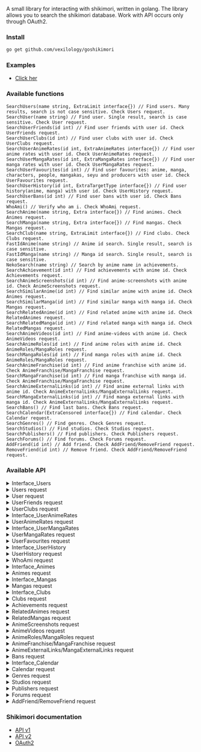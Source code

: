 A small library for interacting with shikimori, written in golang.
The library allows you to search the shikimori database.
Work with API occurs only through OAuth2.

### Install
```bash
go get github.com/vexilology/goshikimori
```

### Examples
* [Click her](https://github.com/vexilology/goshikimori/tree/main/examples)

### Available functions
```golang
SearchUsers(name string, ExtraLimit interface{}) // Find users. Many results, search is not case sensitive. Check Users request.
SearchUser(name string) // Find user. Single result, search is case sensitive. Check User request.
SearchUserFriends(id int) // Find user friends with user id. Check UserFriends request.
SearchUserClubs(id int) // Find user clubs with user id. Check UserClubs request.
SearchUserAnimeRates(id int, ExtraAnimeRates interface{}) // Find user anime rates with user id. Check UserAnimeRates request.
SearchUserMangaRates(id int, ExtraMangaRates interface{}) // Find user manga rates with user id. Check UserMangaRates request.
SearchUserFavourites(id int) // Find user favourites: anime, manga, characters, people, mangakas, seyu and producers with user id. Check UserFavourites request.
SearchUserHistory(id int, ExtraTargetType interface{}) // Find user history(anime, manga) with user id. Check UserHistory request.
SearchUserBans(id int) // Find user bans with user id. Check Bans request.
WhoAmi() // Verify who am i. Check WhoAmi request.
SearchAnime(name string, Extra interface{}) // Find animes. Check Animes request.
SearchManga(name string, Extra interface{}) // Find mangas. Check Mangas request.
SearchClub(name string, ExtraLimit interface{}) // Find clubs. Check Clubs request.
FastIdAnime(name string) // Anime id search. Single result, search is case sensitive.
FastIdManga(name string) // Manga id search. Single result, search is case sensitive.
NekoSearch(name string) // Search by anime name in achievements.
SearchAchievement(id int) // Find achievements with anime id. Check Achievements request.
SearchAnimeScreenshots(id int) // Find anime-screenshots with anime id. Check AnimeScreenshots request.
SearchSimilarAnime(id int) // Find similar anime with anime id. Check Animes request.
SearchSimilarManga(id int) // Find similar manga with manga id. Check Mangas request.
SearchRelatedAnime(id int) // Find related anime with anime id. Check RelatedAnimes request.
SearchRelatedManga(id int) // Find related manga with manga id. Check RelatedMangas request.
SearchAnimeVideos(id int) // Find anime-videos with anime id. Check AnimeVideos request.
SearchAnimeRoles(id int) // Find anime roles with anime id. Check AnimeRoles/MangaRoles request.
SearchMangaRoles(id int) // Find manga roles with anime id. Check AnimeRoles/MangaRoles request.
SearchAnimeFranchise(id int) // Find anime franchise with anime id. Check AnimeFranchise/MangaFranchise request.
SearchMangaFranchise(id int) // Find manga franchise with manga id. Check AnimeFranchise/MangaFranchise request.
SearchAnimeExternalLinks(id int) // Find anime external links with anime id. Check AnimeExternalLinks/MangaExternalLinks request.
SearchMangaExternalLinks(id int) // Find manga external links with manga id. Check AnimeExternalLinks/MangaExternalLinks request.
SearchBans() // Find last bans. Check Bans request.
SearchCalendar(ExtraCensored interface{}) // Find calendar. Check Calendar request.
SearchGenres() // Find genres. Check Genres request.
SearchStudios() // Find studios. Check Studios request.
SearchPublishers() // Find publishers. Check Publishers request.
SearchForums() // Find forums. Check Forums request.
AddFriend(id int) // Add friend. Check AddFriend/RemoveFriend request.
RemoveFriend(id int) // Remove friend. Check AddFriend/RemoveFriend request.
```

### Available API
<details>
  <summary>Interface_Users</summary>
    <ul>
      <li>Limit: 100 maximum</li>
    </ul>
</details>
<details>
  <summary>Users request</summary>
    <ul>
      <li>Id</li>
      <li>Nickname</li>
      <li>Avatar</li>
      <li>
        <details>
          <summary>Image</summary>
            <ul>
              <li>Image.X160</li>
              <li>Image.X148</li>
              <li>Image.X80</li>
              <li>Image.X64</li>
              <li>Image.X48</li>
              <li>Image.X32</li>
              <li>Image.X16</li>
            </ul>
        </details>
      </li>
      <li>Last_online_at</li>
      <li>Name</li>
      <li>Sex</li>
      <li>Full_years</li>
      <li>Last_online</li>
      <li>Website</li>
      <li>Location</li>
      <li>Banned</li>
      <li>About</li>
      <li>AboutHTML</li>
      <li>[]Common_Info</li>
      <li>Show_comments</li>
      <li>In_friends</li>
      <li>Is_ignored</li>
      <li>Style_id</li>
    </ul>
</details>
<details>
  <summary>User request</summary>
    <ul>
      <li>Id</li>
      <li>Nickname</li>
      <li>Avatar</li>
      <li>
        <details>
          <summary>Image</summary>
            <ul>
              <li>Image.X160</li>
              <li>Image.X148</li>
              <li>Image.X80</li>
              <li>Image.X64</li>
              <li>Image.X48</li>
              <li>Image.X32</li>
              <li>Image.X16</li>
            </ul>
        </details>
      </li>
      <li>Last_online_at</li>
      <li>Name</li>
      <li>Sex</li>
      <li>Full_years</li>
      <li>Last_online</li>
      <li>Website</li>
      <li>Location</li>
      <li>Banned</li>
      <li>About</li>
      <li>AboutHTML</li>
      <li>[]Common_Info</li>
      <li>Show_comments</li>
      <li>In_friends</li>
      <li>Is_ignored</li>
      <li>
        <details>
          <summary>Stats</summary>
            <ul>
              <details>
                <summary>Statuses</summary>
                  <ul>
                    <details>
                      <summary>[]Anime</summary>
                        <ul>
                          <li>Id</li>
                          <li>Grouped_id</li>
                          <li>Name</li>
                          <li>Size</li>
                          <li>Type</li>
                        </ul>
                    </details>
                    <details>
                      <summary>[]Manga</summary>
                        <ul>
                          <li>Id</li>
                          <li>Grouped_id</li>
                          <li>Name</li>
                          <li>Size</li>
                          <li>Type</li>
                        </ul>
                    </details>
                  </ul>
              </details>
            </ul>
        </details>
      </li>
      <li>Style_id</li>
    </ul>
</details>
<details>
  <summary>UserFriends request</summary>
    <ul>
      <li>Id</li>
      <li>Nickname</li>
      <li>Avatar</li>
      <li>
        <details>
          <summary>Image</summary>
            <ul>
              <li>Image.X160</li>
              <li>Image.X148</li>
              <li>Image.X80</li>
              <li>Image.X64</li>
              <li>Image.X48</li>
              <li>Image.X32</li>
              <li>Image.X16</li>
            </ul>
        </details>
      </li>
      <li>Last_online_at</li>
    </ul>
</details>
<details>
  <summary>UserClubs request</summary>
    <ul>
      <li>Id</li>
      <li>Name</li>
      <li>
        <details>
          <summary>Logo</summary>
            <ul>
              <li>Logo.Original</li>
              <li>Logo.Main</li>
              <li>Logo.X96</li>
              <li>Logo.X73</li>
              <li>Logo.X48</li>
            </ul>
        </details>
      </li>
      <li>Is_censored</li>
      <li>Join_policy</li>
      <li>Comment_policy</li>
    </ul>
</details>
<details>
  <summary>Interface_UserAnimeRates</summary>
    <ul>
      <li>Limit: 5000 maximum</li>
      <li>Status: planned, watching, rewatching, completed, on_hold, dropped</li>
      <li>Censored: true, false</li>
    </ul>
</details>
<details>
  <summary>UserAnimeRates request</summary>
    <ul>
      <li>Id</li>
      <li>Score</li>
      <li>Status</li>
      <li>Text</li>
      <li>Episodes</li>
      <li>Text_html</li>
      <li>Rewatches</li>
      <li>Created_at</li>
      <li>Updated_at</li>
      <li>
        <details>
          <summary>User</summary>
            <ul>
              <li>Id</li>
              <li>Nickname</li>
              <li>Avatar</li>
              <li>
                <details>
                  <summary>Image</summary>
                    <ul>
                      <li>Image.X160</li>
                      <li>Image.X148</li>
                      <li>Image.X80</li>
                      <li>Image.X64</li>
                      <li>Image.X48</li>
                      <li>Image.X32</li>
                      <li>Image.X16</li>
                    </ul>
                </details>
              </li>
            </ul>
        </details>
      </li>
      <li>
        <details>
          <summary>Anime</summary>
            <ul>
              <li>Id</li>
              <li>Name</li>
              <li>Russian</li>
              <li>
                <details>
                  <summary>Image</summary>
                    <ul>
                      <li>Image.Original</li>
                      <li>Image.Preview</li>
                      <li>Image.X96</li>
                      <li>Image.X48</li>
                    </ul>
                </details>
              </li>
              <li>Url</li>
              <li>Kind</li>
              <li>Score</li>
              <li>Status</li>
              <li>Episodes</li>
              <li>Episodes_aired</li>
              <li>Aired_on</li>
              <li>Released_on</li>
            </ul>
        </details>
      </li>
    </ul>
</details>
<details>
  <summary>Interface_UserMangaRates</summary>
    <ul>
      <li>Limit: 5000 maximum</li>
      <li>Censored: true, false</li>
    </ul>
</details>
<details>
  <summary>UserMangaRates request</summary>
    <ul>
      <li>Id</li>
      <li>Score</li>
      <li>Status</li>
      <li>Text</li>
      <li>Chapters</li>
      <li>Volumes</li>
      <li>Text_html</li>
      <li>Rewatches</li>
      <li>Created_at</li>
      <li>Updated_at</li>
      <li>
        <details>
          <summary>User</summary>
            <ul>
              <li>Id</li>
              <li>Nickname</li>
              <li>Avatar</li>
              <li>
                <details>
                  <summary>Image</summary>
                    <ul>
                      <li>Image.X160</li>
                      <li>Image.X148</li>
                      <li>Image.X80</li>
                      <li>Image.X64</li>
                      <li>Image.X48</li>
                      <li>Image.X32</li>
                      <li>Image.X16</li>
                    </ul>
                </details>
              </li>
            </ul>
        </details>
      </li>
      <li>
        <details>
          <summary>Manga</summary>
            <ul>
              <li>Id</li>
              <li>Name</li>
              <li>Russian</li>
              <li>
                <details>
                  <summary>Image</summary>
                    <ul>
                      <li>Image.Original</li>
                      <li>Image.Preview</li>
                      <li>Image.X96</li>
                      <li>Image.X48</li>
                    </ul>
                </details>
              </li>
              <li>Url</li>
              <li>Kind</li>
              <li>Score</li>
              <li>Status</li>
              <li>Volumes</li>
              <li>Chapters</li>
              <li>Aired_on</li>
              <li>Released_on</li>
            </ul>
        </details>
      </li>
    </ul>
</details>
<details>
  <summary>UserFavourites request</summary>
    <ul>
      <li>
        <details>
          <summary>[]Animes</summary>
            <ul>
              <li>Id</li>
              <li>Name</li>
              <li>Russian</li>
              <li>Image</li>
            </ul>
        </details>
      </li>
      <li>
        <details>
          <summary>[]Mangas</summary>
            <ul>
              <li>Id</li>
              <li>Name</li>
              <li>Russian</li>
              <li>Image</li>
            </ul>
        </details>
      </li>
      <li>
        <details>
          <summary>[]Characters</summary>
            <ul>
              <li>Id</li>
              <li>Name</li>
              <li>Russian</li>
              <li>Image</li>
            </ul>
        </details>
      </li>
      <li>
        <details>
          <summary>[]People</summary>
            <ul>
              <li>Id</li>
              <li>Name</li>
              <li>Russian</li>
              <li>Image</li>
            </ul>
        </details>
      </li>
      <li>
        <details>
          <summary>[]Mangakas</summary>
            <ul>
              <li>Id</li>
              <li>Name</li>
              <li>Russian</li>
              <li>Image</li>
            </ul>
        </details>
      </li>
      <li>
        <details>
          <summary>[]Seyu</summary>
            <ul>
              <li>Id</li>
              <li>Name</li>
              <li>Russian</li>
              <li>Image</li>
            </ul>
        </details>
      </li>
      <li>
        <details>
          <summary>[]Producers</summary>
            <ul>
              <li>Id</li>
              <li>Name</li>
              <li>Russian</li>
              <li>Image</li>
            </ul>
        </details>
      </li>
    </ul>
</details>
<details>
  <summary>Interface_UserHistory</summary>
    <ul>
      <li>Limit: 100 maximum</li>
      <li>Target_type: Anime, Manga</li>
    </ul>
</details>
<details>
  <summary>UserHistory request</summary>
    <ul>
      <li>Id</li>
      <li>Created_at</li>
      <li>Description</li>
      <li>
        <details>
          <summary>Target</summary>
            <ul>
              <li>Id</li>
              <li>Name</li>
              <li>Russian</li>
              <li>
                <details>
                  <summary>Image</summary>
                    <ul>
                      <li>Image.Original</li>
                      <li>Image.Preview</li>
                      <li>Image.X96</li>
                      <li>Image.X48</li>
                    </ul>
                </details>
              </li>
              <li>Url</li>
              <li>Kind</li>
              <li>Score</li>
              <li>Status</li>
              <li>Episodes</li>
              <li>Episodes_aired</li>
              <li>Volumes</li>
              <li>Chapters</li>
              <li>Aired_on</li>
              <li>Released_on</li>
            </ul>
        </details>
      </li>
    </ul>
</details>
<details>
  <summary>WhoAmi request</summary>
    <ul>
      <li>Id</li>
      <li>Nickname</li>
      <li>Avatar</li>
      <li>
        <details>
          <summary>Image</summary>
            <ul>
              <li>Image.X160</li>
              <li>Image.X148</li>
              <li>Image.X80</li>
              <li>Image.X64</li>
              <li>Image.X48</li>
              <li>Image.X32</li>
              <li>Image.X16</li>
            </ul>
        </details>
      </li>
      <li>Last_online_at</li>
      <li>Name</li>
      <li>Sex</li>
      <li>Website</li>
      <li>Birth_on</li>
      <li>Locale</li>
    </ul>
</details>
<details>
  <summary>Interface_Animes</summary>
    <ul>
      <li>Limit: 50 maximum</li>
      <li>Kind: tv, movie, ova, ona, special, music, tv_13, tv_24, tv_48</li>
      <li>Status: anons, ongoing, released</li>
      <li>Season: summer_2017, 2016, 2014_2016, 199x</li>
      <li>Score: 9 maximum</li>
      <li>Rating: none, g, pg, pg_13, r, r_plus, rx</li>
    </ul>
</details>
<details>
  <summary>Animes request</summary>
    <ul>
      <li>Id</li>
      <li>Name</li>
      <li>Russian</li>
      <li>
        <details>
          <summary>Image</summary>
            <ul>
              <li>Image.Original</li>
              <li>Image.Preview</li>
              <li>Image.X96</li>
              <li>Image.X48</li>
            </ul>
        </details>
      </li>
      <li>Url</li>
      <li>Kind</li>
      <li>Score</li>
      <li>Status</li>
      <li>Episodes</li>
      <li>Episodes_aired</li>
      <li>Aired_on</li>
      <li>Released_on</li>
    </ul>
</details>
<details>
  <summary>Interface_Mangas</summary>
    <ul>
      <li>Limit: 50 maximum</li>
      <li>Kind: manga, manhwa, manhua, light_novel, novel, one_shot, doujin</li>
      <li>Status: anons, ongoing, released, paused, discontinued</li>
      <li>Season: summer_2017, "spring_2016,fall_2016", "2016,!winter_2016", 2016, 2014_2016, 199x</li>
      <li>Score: 9 maximum</li>
    </ul>
</details>
<details>
  <summary>Mangas request</summary>
    <ul>
      <li>Id</li>
      <li>Name</li>
      <li>Russian</li>
      <li>
        <details>
          <summary>Image</summary>
            <ul>
              <li>Image.Original</li>
              <li>Image.Preview</li>
              <li>Image.X96</li>
              <li>Image.X48</li>
            </ul>
        </details>
      </li>
      <li>Url</li>
      <li>Kind</li>
      <li>Score</li>
      <li>Status</li>
      <li>Volumes</li>
      <li>Chapters</li>
      <li>Aired_on</li>
      <li>Released_on</li>
    </ul>
</details>
<details>
  <summary>Interface_Clubs</summary>
    <ul>
      <li>Limit: 30 maximum</li>
    </ul>
</details>
<details>
  <summary>Clubs request</summary>
    <ul>
      <li>Id</li>
      <li>Name</li>
      <li>
        <details>
          <summary>Logo</summary>
            <ul>
              <li>Logo.Original</li>
              <li>Logo.Main</li>
              <li>Logo.X96</li>
              <li>Logo.X73</li>
              <li>Logo.X48</li>
            </ul>
        </details>
      </li>
      <li>Is_censored</li>
      <li>Join_policy</li>
      <li>Comment_policy</li>
    </ul>
</details>
<details>
  <summary>Achievements request</summary>
    <ul>
      <li>Id</li>
      <li>Neko_id</li>
      <li>Level</li>
      <li>Progress</li>
      <li>User_id</li>
      <li>Created_at</li>
      <li>Updated_at</li>
    </ul>
</details>
<details>
  <summary>RelatedAnimes request</summary>
    <ul>
      <li>Relation</li>
      <li>Relation_Russian</li>
      <li>
        <details>
          <summary>Anime</summary>
            <ul>
              <li>Id</li>
              <li>Name</li>
              <li>Russian</li>
              <li>
                <details>
                  <summary>Image</summary>
                    <ul>
                      <li>Image.Original</li>
                      <li>Image.Preview</li>
                      <li>Image.X96</li>
                      <li>Image.X48</li>
                    </ul>
                </details>
              </li>
              <li>Url</li>
              <li>Kind</li>
              <li>Score</li>
              <li>Status</li>
              <li>Episodes</li>
              <li>Episodes_aired</li>
              <li>Aired_on</li>
              <li>Released_on</li>
            </ul>
        </details>
      </li>
    </ul>
</details>
<details>
  <summary>RelatedMangas request</summary>
    <ul>
      <li>Relation</li>
      <li>Relation_Russian</li>
      <li>
        <details>
          <summary>Manga</summary>
            <ul>
              <li>Id</li>
              <li>Name</li>
              <li>Russian</li>
              <li>
                <details>
                  <summary>Image</summary>
                    <ul>
                      <li>Image.Original</li>
                      <li>Image.Preview</li>
                      <li>Image.X96</li>
                      <li>Image.X48</li>
                    </ul>
                </details>
              </li>
              <li>Url</li>
              <li>Kind</li>
              <li>Score</li>
              <li>Status</li>
              <li>Volumes</li>
              <li>Chapters</li>
              <li>Aired_on</li>
              <li>Released_on</li>
            </ul>
        </details>
      </li>
    </ul>
</details>
<details>
  <summary>AnimeScreenshots request</summary>
    <ul>
      <li>Original</li>
      <li>Preview</li>
    </ul>
</details>
<details>
  <summary>AnimeVideos request</summary>
    <ul>
      <li>Id</li>
      <li>Url</li>
      <li>Image_url</li>
      <li>Player_url</li>
      <li>Name</li>
      <li>Kind</li>
      <li>Hosting</li>
    </ul>
</details>
<details>
  <summary>AnimeRoles/MangaRoles request</summary>
    <ul>
      <li>[]Roles</li>
      <li>[]Roles_Russian</li>
      <li>
        <details>
          <summary>Character</summary>
          <ul>
            <li>Id</li>
            <li>Name</li>
            <li>Russian</li>
            <li>
              <details>
                <summary>Image</summary>
                  <ul>
                    <li>Image.Original</li>
                    <li>Image.Preview</li>
                    <li>Image.X96</li>
                    <li>Image.X48</li>
                  </ul>
              </details>
            </li>
            <li>Url</li>
          </ul>
        </details>
      </li>
    </ul>
</details>
<details>
  <summary>AnimeFranchise/MangaFranchise request</summary>
    <ul>
      <li>
        <details>
          <summary>[]Links</summary>
          <ul>
            <li>Id</li>
            <li>Source_id</li>
            <li>Target_id</li>
            <li>Source</li>
            <li>Target</li>
            <li>Weight</li>
            <li>Relation</li>
          </ul>
        </details>
      </li>
      <li>
        <details>
          <summary>[]Nodes</summary>
          <ul>
            <li>Id</li>
            <li>Date</li>
            <li>Name</li>
            <li>Image_url</li>
            <li>Url</li>
            <li>Year</li>
            <li>Kind</li>
            <li>Weight</li>
          </ul>
        </details>
      </li>
      <li>Current_id</li>
    </ul>
</details>
<details>
  <summary>AnimeExternalLinks/MangaExternalLinks request</summary>
    <ul>
      <li>Id</li>
      <li>Kind</li>
      <li>Url</li>
      <li>Source</li>
      <li>Entry_id</li>
      <li>Entry_type</li>
      <li>Created_at</li>
      <li>Updated_at</li>
      <li>Imported_at</li>
    </ul>
</details>
<details>
  <summary>Bans request</summary>
    <ul>
      <li>Id</li>
      <li>User_id</li>
      <li>
        <details>
          <summary>Comment</summary>
          <ul>
            <li>Id</li>
            <li>Commentable_id</li>
            <li>Commentable_type</li>
            <li>Body</li>
            <li>User_id</li>
            <li>Created_at</li>
            <li>Updated_at</li>
            <li>Is_summary</li>
            <li>Is_offtopic</li>
          </ul>
        </details>
      </li>
      <li>Moderator_id</li>
      <li>Reason</li>
      <li>Created_at</li>
      <li>Duration_minutes</li>
      <li>
        <details>
          <summary>User</summary>
          <ul>
            <li>Id</li>
            <li>Nickname</li>
            <li>Avatar</li>
            <li>
              <details>
                <summary>Image</summary>
                <ul>
                  <li>X160</li>
                  <li>X148</li>
                  <li>X80</li>
                  <li>X64</li>
                  <li>X48</li>
                  <li>X32</li>
                  <li>X16</li>
                </ul>
              </details>
            </li>
            <li>Last_online_at</li>
          </ul>
        </details>
      </li>
      <li>
        <details>
          <summary>Moderator</summary>
          <ul>
            <li>Id</li>
            <li>Nickname</li>
            <li>Avatar</li>
            <li>
              <details>
                <summary>Image</summary>
                <ul>
                  <li>X160</li>
                  <li>X148</li>
                  <li>X80</li>
                  <li>X64</li>
                  <li>X48</li>
                  <li>X32</li>
                  <li>X16</li>
                </ul>
              </details>
            </li>
            <li>Last_online_at</li>
          </ul>
        </details>
      </li>
    </ul>
</details>
<details>
  <summary>Interface_Calendar</summary>
    <ul>
      <li>Censored: true, false</li>
    </ul>
</details>
<details>
  <summary>Calendar request</summary>
    <ul>
      <li>Next_episode</li>
      <li>Next_episode_at</li>
      <li>Duration</li>
      <li>
        <details>
          <summary>Anime</summary>
          <ul>
            <li>Id</li>
            <li>Name</li>
            <li>Russian</li>
            <li>
              <details>
                <summary>Image</summary>
                  <ul>
                    <li>Image.Original</li>
                    <li>Image.Preview</li>
                    <li>Image.X96</li>
                    <li>Image.X48</li>
                  </ul>
              </details>
            </li>
            <li>Url</li>
            <li>Kind</li>
            <li>Score</li>
            <li>Status</li>
            <li>Episodes</li>
            <li>Episodes_aired</li>
            <li>Aired_on</li>
            <li>Released_on</li>
          </ul>
        </details>
      </li>
    </ul>
</details>
<details>
  <summary>Genres request</summary>
    <ul>
      <li>Id</li>
      <li>Name</li>
      <li>Russian</li>
      <li>Kind</li>
    </ul>
</details>
<details>
  <summary>Studios request</summary>
    <ul>
      <li>Id</li>
      <li>Name</li>
      <li>Filtered_name</li>
      <li>Real</li>
    </ul>
</details>
<details>
  <summary>Publishers request</summary>
    <ul>
      <li>Id</li>
      <li>Name</li>
    </ul>
</details>
<details>
  <summary>Forums request</summary>
    <ul>
      <li>Id</li>
      <li>Position</li>
      <li>Name</li>
      <li>Permalink</li>
      <li>Url</li>
    </ul>
</details>
<details>
  <summary>AddFriend/RemoveFriend request</summary>
    <ul>
      <li>Notice</li>
    </ul>
</details>

### Shikimori documentation
* [API v1](https://shikimori.one/api/doc/1.0)
* [API v2](https://shikimori.one/api/doc/2.0)
* [OAuth2](https://shikimori.one/oauth)
